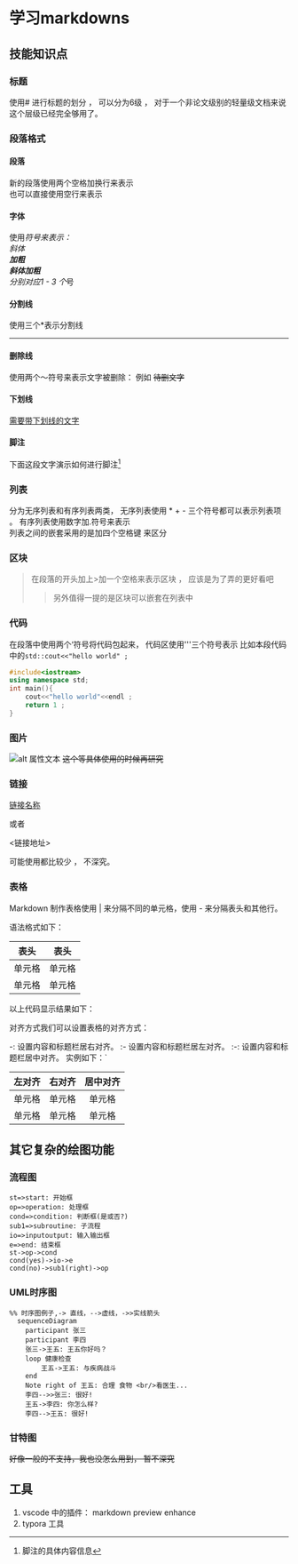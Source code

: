 # 学习markdowns

## 技能知识点

### 标题

使用# 进行标题的划分 ， 可以分为6级 ， 对于一个非论文级别的轻量级文档来说这个层级已经完全够用了。

### 段落格式

#### 段落  

新的段落使用两个空格加换行来表示  
也可以直接使用空行来表示

#### 字体

使用*符号来表示：  
*斜体*  
**加粗**  
***斜体加粗***  
分别对应1 - 3 个*号

#### 分割线

使用三个*表示分割线
***

#### 删除线

使用两个～符号来表示文字被删除： 例如 ~~待删文字~~

#### 下划线

<u> 需要带下划线的文字</u>

#### 脚注

下面这段文字演示如何进行脚注[^使用特殊的符号进行]
[^使用特殊的符号进行]: 脚注的具体内容信息  

### 列表

分为无序列表和有序列表两类， 无序列表使用 * + - 三个符号都可以表示列表项 。 有序列表使用数字加.符号来表示  
列表之间的嵌套采用的是加四个空格键 来区分

### 区块

> 在段落的开头加上>加一个空格来表示区块 ， 应该是为了弄的更好看吧  
> > 另外值得一提的是区块可以嵌套在列表中

### 代码  

在段落中使用两个‘符号将代码包起来， 代码区使用'''三个符号表示
比如本段代码中的`std::cout<<"hello world" ;`

``` c++
#include<iostream>
using namespace std;
int main(){
    cout<<"hello world"<<endl ;
    return 1 ;
}
```

### 图片

![alt 属性文本](图片地址 "可选标题")
~~这个等具体使用的时候再研究~~

### 链接

[链接名称](链接地址)

或者

<链接地址>

可能使用都比较少 ， 不深究。

### 表格

Markdown 制作表格使用 | 来分隔不同的单元格，使用 - 来分隔表头和其他行。

语法格式如下：

|  表头   | 表头  |
|  -  | -  |
| 单元格  | 单元格 |
| 单元格  | 单元格 |
以上代码显示结果如下：

对齐方式我们可以设置表格的对齐方式：

-: 设置内容和标题栏居右对齐。
:- 设置内容和标题栏居左对齐。
:-: 设置内容和标题栏居中对齐。
实例如下：`

| 左对齐 | 右对齐 | 居中对齐 |
| :-----| ----: | :----: |
| 单元格 | 单元格 | 单元格 |
| 单元格 | 单元格 | 单元格 |

## 其它复杂的绘图功能

### 流程图

```flow
st=>start: 开始框
op=>operation: 处理框
cond=>condition: 判断框(是或否?)
sub1=>subroutine: 子流程
io=>inputoutput: 输入输出框
e=>end: 结束框
st->op->cond
cond(yes)->io->e
cond(no)->sub1(right)->op
```

### UML时序图

```mermaid
%% 时序图例子,-> 直线，-->虚线，->>实线箭头
  sequenceDiagram
    participant 张三
    participant 李四
    张三->王五: 王五你好吗？
    loop 健康检查
        王五->王五: 与疾病战斗
    end
    Note right of 王五: 合理 食物 <br/>看医生...
    李四-->>张三: 很好!
    王五->李四: 你怎么样?
    李四-->王五: 很好!
```

### 甘特图

~~好像一般的不支持，我也没怎么用到， 暂不深究~~

## 工具

1. vscode  中的插件： markdown preview enhance
2. typora 工具
